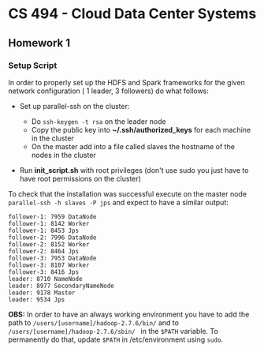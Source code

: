 # CS 494 - Cloud Data Center Systems

## Homework 1

### Setup Script

In order to properly set up the HDFS and Spark frameworks for the given network configuration ( 1 leader, 3 followers) do what follows:

- Set up parallel-ssh on the cluster:
	- Do `ssh-keygen -t rsa` on the leader node
	- Copy the public key into __~/.ssh/authorized_keys__ for each machine in the cluster
	- On the master add into a file called slaves the hostname of the nodes in the cluster 

- Run __init_script.sh__ with root privileges (don't use  sudo you just have to have root permissions on the cluster)

To check that the installation was successful execute on the master node `parallel-ssh -h slaves -P jps` and expect to have a similar output:

```
follower-1: 7959 DataNode
follower-1: 8142 Worker
follower-1: 8453 Jps
follower-2: 7996 DataNode
follower-2: 8152 Worker
follower-2: 8464 Jps
follower-3: 7953 DataNode
follower-3: 8107 Worker
follower-3: 8416 Jps
leader: 8710 NameNode
leader: 8977 SecondaryNameNode
leader: 9178 Master
leader: 9534 Jps
```

__OBS:__ In order to have an always working environment you have to add the path to `/users/[username]/hadoop-2.7.6/bin/` and to `/users/[username]/hadoop-2.7.6/sbin/ ` in the `$PATH` variable. To permanently do that, update `$PATH` in /etc/environment using `sudo`.
